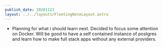 ```yaml
---
publish_date: 20201123
layout: ../../layouts/FleetingNoteLayout.astro
---
```

- Planning for what i should learn next. Decided to focus some attention on Docker. Will be good to have a self contained instance of postgres and learn how to make full stack apps without any external providers.
